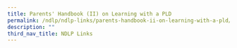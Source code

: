 ```yaml
---
title: Parents' Handbook (II) on Learning with a PLD
permalink: /ndlp/ndlp-links/parents-handbook-ii-on-learning-with-a-pld/
description: ""
third_nav_title: NDLP Links
---
```

